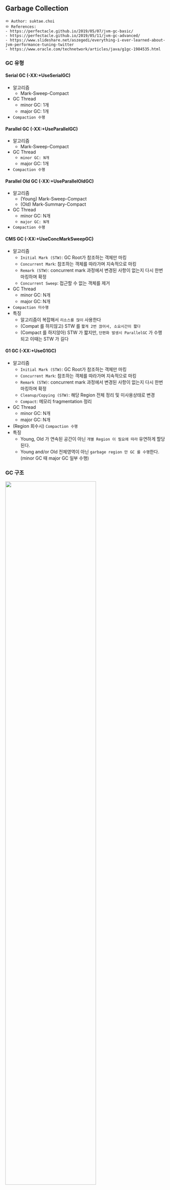 ## Garbage Collection

```
ㅁ Author: suktae.choi
ㅁ References:
- https://perfectacle.github.io/2019/05/07/jvm-gc-basic/
- https://perfectacle.github.io/2019/05/11/jvm-gc-advanced/
- https://www.slideshare.net/aszegedi/everything-i-ever-learned-about-jvm-performance-tuning-twitter
- https://www.oracle.com/technetwork/articles/java/g1gc-1984535.html
```

### GC 유형

#### Serial GC (-XX:+UseSerialGC)

- 알고리즘
  - Mark-Sweep-Compact
- GC Thread
  - minor GC: 1개
  - major GC: 1개
- `Compaction 수행`

#### Parallel GC (-XX:+UseParallelGC)

- 알고리즘
  - Mark-Sweep-Compact
- GC Thread
  - `minor GC: N개`
  - major GC: 1개
- `Compaction 수행`

#### Parallel Old GC (-XX:+UseParallelOldGC)

- 알고리즘
  - (Young) Mark-Sweep-Compact
  - (Old) Mark-Summary-Compact
- GC Thread
  - minor GC: N개
  - `major GC: N개`
- `Compaction 수행`

#### CMS GC (-XX:+UseConcMarkSweepGC)

- 알고리즘
  - `Initial Mark (STW)`: GC Root가 참조하는 객체만 마킹
  - `Concurrent Mark`: 참조하는 객체를 따라가며 지속적으로 마킹
  - `Remark (STW)`: concurrent mark 과정에서 변경된 사항이 없는지 다시 한번 마킹하며 확정
  - `Concurrent Sweep`: 접근할 수 없는 객체를 제거
- GC Thread
  - minor GC: N개
  - major GC: N개
- `Compaction 미수행`
- 특징
  - 알고리즘이 복잡해서 `리소스를 많이` 사용한다
  - (Compat 를 하지않고) STW 를 `짧게 2번 끊어서, 소요시간이 짧다`
  - (Compact 를 하지않아) STW 가 짧지만, `단편화 발생시 ParallelGC` 가 수행되고 이때는 STW 가 길다

#### G1 GC (-XX:+UseG1GC)

- 알고리즘
  - `Initial Mark (STW)`: GC Root가 참조하는 객체만 마킹
  - `Concurrent Mark`: 참조하는 객체를 따라가며 지속적으로 마킹
  - `Remark (STW)`: concurrent mark 과정에서 변경된 사항이 없는지 다시 한번 마킹하며 확정
  - `Cleanup/Copying (STW)`: 해당 Region 전체 정리 및 미사용상태로 변경
  - `Compact`: 메모리 fragmentation 정리
- GC Thread
  - minor GC: N개
  - major GC: N개
- (Region 회수시) `Compaction 수행`
- 특징
  - Young, Old 가 연속된 공간이 아닌 `개별 Region 이 필요에 따라` 유연하게 할당된다.
  - Young and/or Old 전체영역이 아닌 `garbage region 만 GC 를 수행`한다. (minor GC 때 major GC 일부 수행)

### GC 구조

<img src="images/Screen%20Shot%202017-08-15%20at%2003.02.19.png" width="75%">

- Young
  - Eden, From (S0), To (S1) 영역으로 구성
  - 새로 생성한 객체는 Eden 영역에 할당
- Old
  - Young 영역에서 살아남은 객체가 존재

**Minor GC**

- Eden 영역이 가득 차면 `Minor GC` 발생
  - Minor GC 가 발생하면 New 영역 전체에 Mark-Sweep 이 이뤄진다
  - Reference 가 있는 객체는 현재 사용되는 Survivor 영역으로 이동한다
- 다시 Minor GC 가 발생하면
- 살아남은 객체는 다른 Survivor 영역으로 이동한다 - `Aging`
  - Eden 에서 Survivor 로 이동할 객체도, 이동할 Survivor 로 할당된다
- 이 과정을 반복
- Threshold 이상의 Age 객체는 Old 영역으로 이동하게 된다 - `Promotion`

> Survivor 영역 중 하나는 반드시 비어 있는 상태로 남아 있어야 한다.
>
> 객체의 크기가 Eden 보다 크면, 바로 Old 영역으로 할당된다.

**Major GC**

- Old 영역이 가득 차면 `Full GC` 발생 (==`STW (stop-the-world)` 발생)

### GC 알고리즘

#### Serial GC

<img src="images/1.png" width="75%">

#### Parallel/ParallelOld GC

<img src="images/2.png" width="75%">

#### CMS GC

<img src="images/3.png" width="75%">

- 장점
  - Major GC 수행시 `STW 가 짧게 2번` 발생한다.
  - GC 도중이라도, 시스템이 멈추지않고 일부요청을 처리 할 수 있다.
- 단점
  - GC가 도는 도중에는 어플리케이션 스레드가 절반만 돌기 때문에 `서비스 처리율이 감소`한다.
  - Mark-Sweep 알고리즘에 비해 하는 일도 많고 복잡해서 `메모리, CPU를 더 많이` 쓴다.
  - 메모리 Compaction을 수행하지 않으므로 `단편화`가 발생시, STW 가 길게 발생한다.

> Old GC 수행도중 단편화로 인해 메모리가 충분히 확보되지 않으면 즉시 모든 작업을 멈추고, Compaction 을 위해 ParallelOldGC 을 처음부터 수행한다.
>

#### G1 GC

<img src="images/4.png" width="75%">

모든 영역이 정해져 있지 않고, Region 이라는 작은 단위로 분리되어 있다.

- Young (Eden, S0, S1), Old, Humongous, Unused 로 구성
- Region의 목표 수치는 `2048개` 로 분활된다. 즉, 8G의 Heap이라면 하나의 Region의 크기는 4MB
  - 8192 / 2048 = 4MB

> 객체 크기가 Region의 1/2보다 큰 경우, humongous 영역에서 관리

RSet 라는 테이블로 region status 를 관리하여, 즉시 garbage 의 추적이 필요할때 사용한다.

**Minor GC (== Evacuation)**

Young GC 는 Heap 이 일정 용량 이상으로 점유시 Parallel 하게 수행된다.

- Reference 가 있는 객체는 (Live object) 다음 Phase 로 이동한다
  - Eden > Survivor
  - Survivor from <> to  - `Aging`
  - Survivor > Old - `Promotion`
- Young GC 수행시, Old GC 를 일부 같이 수행한다

**Major GC**

`-XX:InitiatingHeapOccupancyPercent` (IHOP) 에서 정한 수치가 넘어가면 동작한다. 모든 phase 가 병렬로 처리된다.

- Initial mark `(STW)`
  - `Young GC` 때 같이 수행
  - Initial marking of live object along with Young GC
- Concurrent marking
  - 별도의 Thread 로 수행 (Young GC 와 같이 수행되지 않음)
  - Mark empty region

> 이 때부터 Young GC 와 동시 실행 가능

- Remark `(STW)`
  - `Young GC` 때 같이 수행
  - Empty regions are removed and reclaimed. Region liveness is now calculated for all regions
- Cleanup/Copying `(STW)`
  - `Young GC` 때 같이 수행
  - G1 selects the regions with the lowest "liveness", those regions which can be collected the fastest
- After Cleanup/Copying
  - Compaction

> Young GC 가 발생할때 병렬적으로 Old region 에 대해 미리 mark 해놓고, Next GC에 liveness (빨리 처리가능한) 한 region 이 같이 정리되는 구조.
>
> 조금씩 Young GC 때 Old region 이 같이 정리되는 개념이다

### Changes in JDK 8

- Perm 사라짐 (MetaSpace 영역으로 바뀜 - native memory)
  - PermGen 영역이 삭제되어 heap 영역에서 사용할 수 있는 메모리 증가
  - PermGen영역을 스캔 하기 위해 소모되었던 시간이 감소되어 GC 성능이 향상 되었다.

#### Before JDK 8

- `new / survive / old / perm / native`  

#### After JDK 8

- `new / survive / old / metaSpace (native)`

>  기존 perm 에 저장되어 문제를 유발하던 static/string literal 은 heap 으로 옮겨져 GC 대상으로 됨 

